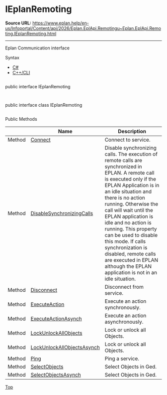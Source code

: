 # IEplanRemoting

**Source URL:** https://www.eplan.help/en-us/Infoportal/Content/api/2026/Eplan.EplApi.Remotingu~Eplan.EplApi.Remoting.IEplanRemoting.html

---

Eplan Communication interface

Syntax

- [C#](#i-syntax-CS)
- [C++/CLI](#i-syntax-CPP2005)

```
```
public interface IEplanRemoting
```
```

```
```
public interface class IEplanRemoting
```
```






Public Methods

|  | Name | Description |
| --- | --- | --- |
| Method | [Connect](Eplan.EplApi.Remotingu~Eplan.EplApi.Remoting.IEplanRemoting~Connect.html) | Connect to service. |
| Method | [DisableSynchronizingCalls](Eplan.EplApi.Remotingu~Eplan.EplApi.Remoting.IEplanRemoting~DisableSynchronizingCalls.html) | Disable synchronizing calls. The execution of remote calls are synchronized in EPLAN. A remote call is executed only if the EPLAN Application is in an idle situation and there is no action running. Otherwise the call will wait until the EPLAN application is idle and no action is running. This property can be used to disable this mode. If calls synchronization is disabled, remote calls are executed in EPLAN although the EPLAN application is not in an idle situation. |
| Method | [Disconnect](Eplan.EplApi.Remotingu~Eplan.EplApi.Remoting.IEplanRemoting~Disconnect.html) | Disconnect from service. |
| Method | [ExecuteAction](Eplan.EplApi.Remotingu~Eplan.EplApi.Remoting.IEplanRemoting~ExecuteAction.html) | Execute an action synchronously. |
| Method | [ExecuteActionAsynch](Eplan.EplApi.Remotingu~Eplan.EplApi.Remoting.IEplanRemoting~ExecuteActionAsynch.html) | Execute an action asynchronously. |
| Method | [LockUnlockAllObjects](Eplan.EplApi.Remotingu~Eplan.EplApi.Remoting.IEplanRemoting~LockUnlockAllObjects.html) | Lock or unlock all Objects. |
| Method | [LockUnlockAllObjectsAsynch](Eplan.EplApi.Remotingu~Eplan.EplApi.Remoting.IEplanRemoting~LockUnlockAllObjectsAsynch.html) | Lock or unlock all Objects. |
| Method | [Ping](Eplan.EplApi.Remotingu~Eplan.EplApi.Remoting.IEplanRemoting~Ping.html) | Ping a service. |
| Method | [SelectObjects](Eplan.EplApi.Remotingu~Eplan.EplApi.Remoting.IEplanRemoting~SelectObjects.html) | Select Objects in Ged. |
| Method | [SelectObjectsAsynch](Eplan.EplApi.Remotingu~Eplan.EplApi.Remoting.IEplanRemoting~SelectObjectsAsynch.html) | Select Objects in Ged. |

[Top](#top)
